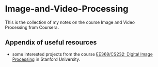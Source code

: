 # Image-and-Video-Processing
This is the collection of my notes on the course Image and Video Processing from Coursera.


## Appendix of useful resources
* some interested projects from the course [EE368/CS232: Digital Image Processing](https://web.stanford.edu/class/ee368/index.html) in Stanford University.
